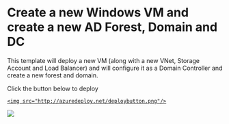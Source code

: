 # Create a new Windows VM and create a new AD Forest, Domain and DC

This template will deploy a new VM (along with a new VNet, Storage Account and Load Balancer) and will configure it as a Domain Controller and create a new forest and domain.

Click the button below to deploy

<a href="https://portal.azure.com/#create/Microsoft.Template/uri/https%3A%2F%2Fraw.githubusercontent.com%2FEmrikol01%2FNoGiCreateAzureDC%2Fmaster%2Fazuredeploy.json" target="_blank">


    <img src="http://azuredeploy.net/deploybutton.png"/>
</a>
<a href="http://armviz.io/#/?load=https%3A%2F%2Fraw.githubusercontent.com%2FEmrikol01%2FNoGiCreateAzureDC%2Fmaster%2Fazuredeploy.json" target="_blank">
    <img src="http://armviz.io/visualizebutton.png"/>
</a>